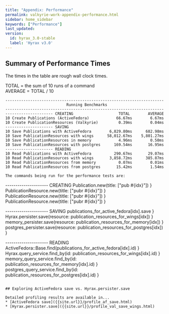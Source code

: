 ```yaml
---
title: "Appendix: Performance"
permalink: valkyrie-work-appendix-performance.html
sidebar: home_sidebar
keywords: ["Performance"]
last_updated:
version:
  id: hyrax_3.0-stable
  label: 'Hyrax v3.0'
---
```


## Summary of Performance Times

The times in the table are rough wall clock times. <br />

  TOTAL = the sum of 10 runs of a command <br /> 
  AVERAGE = TOTAL / 10 

```
----------------------------------------------------------------------
                           Running Benchmarks
----------------------------------------------------------------------
--------------------- CREATING                    TOTAL        AVERAGE
10 Create Publications (ActiveFedora)            66.67ms        6.67ms
10 Create PublicationResources (Valkyrie)         0.39ms        0.04ms
--------------------- SAVING
10 Save Publications with ActiveFedora        6,829.80ms      682.98ms
10 Save PublicationResources with wings      58,012.67ms    5,801.27ms
10 Save PublicationResources in memory            4.96ms        0.50ms
10 Save PublicationResources with postgres      169.54ms       16.95ms
--------------------- READING
10 Read Publications with ActiveFedora          290.67ms       29.07ms
10 Read PublicationResources with wings       3,858.72ms      385.87ms
10 Read PublicationResources from memory          0.07ms        0.01ms
10 Read PublicationResources from postgres       15.42ms        1.54ms

The commands being run for the performance tests are:
```
--------------------- CREATING
Publication.new(title: ["pub #{idx}"]) }
PublicationResource.new(title: ["pubr #{idx}"]) }
PublicationResource.new(title: ["pubr #{idx}"]) }
PublicationResource.new(title: ["pubr #{idx}"]) }

--------------------- SAVING
publications_for_active_fedora[idx].save }
Hyrax.persister.save(resource: publication_resources_for_wings[idx]) }
memory_persister.save(resource: publication_resources_for_memory[idx]) }
postgres_persister.save(resource: publication_resources_for_postgres[idx]) }
 
--------------------- READING
ActiveFedora::Base.find(publications_for_active_fedora[idx].id) }
Hyrax.query_service.find_by(id: publication_resources_for_wings[idx].id) }
memory_query_service.find_by(id: publication_resources_for_memory[idx].id) }
postgres_query_service.find_by(id: publication_resources_for_postgres[idx].id) }
```

## Exploring ActiveFedora save vs. Hyrax.persister.save

Detailed profiling results are available in...
* [ActiveFedora save]({{site.url}}/profile_af_save.html)
* [Hyrax.persister.save]({{site.url}}/profile_val_save_wings.html)
